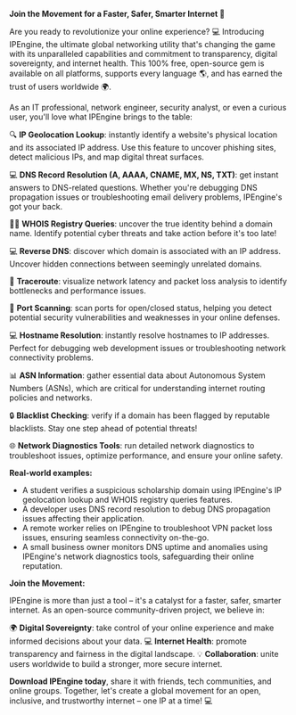 **Join the Movement for a Faster, Safer, Smarter Internet 🚀**

Are you ready to revolutionize your online experience? 💻 Introducing IPEngine, the ultimate global networking utility that's changing the game with its unparalleled capabilities and commitment to transparency, digital sovereignty, and internet health. This 100% free, open-source gem is available on all platforms, supports every language 🌎, and has earned the trust of users worldwide 🌍.

As an IT professional, network engineer, security analyst, or even a curious user, you'll love what IPEngine brings to the table:

🔍 **IP Geolocation Lookup**: instantly identify a website's physical location and its associated IP address. Use this feature to uncover phishing sites, detect malicious IPs, and map digital threat surfaces.

💻 **DNS Record Resolution (A, AAAA, CNAME, MX, NS, TXT)**: get instant answers to DNS-related questions. Whether you're debugging DNS propagation issues or troubleshooting email delivery problems, IPEngine's got your back.

🕵️‍♂️ **WHOIS Registry Queries**: uncover the true identity behind a domain name. Identify potential cyber threats and take action before it's too late!

💻 **Reverse DNS**: discover which domain is associated with an IP address. Uncover hidden connections between seemingly unrelated domains.

📡 **Traceroute**: visualize network latency and packet loss analysis to identify bottlenecks and performance issues.

🚀 **Port Scanning**: scan ports for open/closed status, helping you detect potential security vulnerabilities and weaknesses in your online defenses.

💻 **Hostname Resolution**: instantly resolve hostnames to IP addresses. Perfect for debugging web development issues or troubleshooting network connectivity problems.

📊 **ASN Information**: gather essential data about Autonomous System Numbers (ASNs), which are critical for understanding internet routing policies and networks.

🔒 **Blacklist Checking**: verify if a domain has been flagged by reputable blacklists. Stay one step ahead of potential threats!

🌐 **Network Diagnostics Tools**: run detailed network diagnostics to troubleshoot issues, optimize performance, and ensure your online safety.

**Real-world examples:**

* A student verifies a suspicious scholarship domain using IPEngine's IP geolocation lookup and WHOIS registry queries features.
* A developer uses DNS record resolution to debug DNS propagation issues affecting their application.
* A remote worker relies on IPEngine to troubleshoot VPN packet loss issues, ensuring seamless connectivity on-the-go.
* A small business owner monitors DNS uptime and anomalies using IPEngine's network diagnostics tools, safeguarding their online reputation.

**Join the Movement:**

IPEngine is more than just a tool – it's a catalyst for a faster, safer, smarter internet. As an open-source community-driven project, we believe in:

🌍 **Digital Sovereignty**: take control of your online experience and make informed decisions about your data.
💻 **Internet Health**: promote transparency and fairness in the digital landscape.
💡 **Collaboration**: unite users worldwide to build a stronger, more secure internet.

**Download IPEngine today**, share it with friends, tech communities, and online groups. Together, let's create a global movement for an open, inclusive, and trustworthy internet – one IP at a time! 💻
